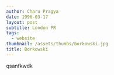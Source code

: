 ```yaml
---
author: Charu Pragya
date: 1996-03-17
layout: post
subtitle: London PR
tags:
  - website
thumbnail: /assets/thumbs/borkowski.jpg
title: Borkowski
---
```


qsanfkwdk
